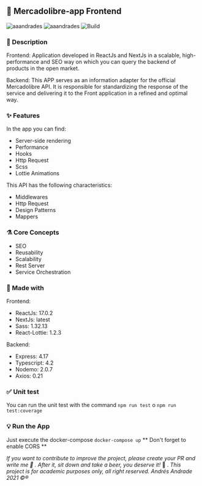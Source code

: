 ## :rocket: Mercadolibre-app Frontend

![aaandrades](https://img.shields.io/badge/-Frontend-orange)
![aaandrades](https://img.shields.io/badge/-Backend-blue)
![Build](https://img.shields.io/badge/-Working-brightgreen)

### :memo: Description
Frontend: Application developed in ReactJs and NextJs in a scalable, high-performance and SEO way on which you can query the backend of products in the open market. 

Backend: This APP serves as an information adapter for the official Mercadolibre API. 
It is responsible for standardizing the response of the service and delivering it to the Front application in a refined and optimal way. 

### :sparkles: Features
In the app you can find:
- Server-side rendering
- Performance
- Hooks
- Http Request
- Scss
- Lottie Animations

This API has the following characteristics: 
- Middlewares
- Http Request
- Design Patterns
- Mappers

### :alembic: Core Concepts
- SEO
- Reusability
- Scalability
- Rest Server
- Service Orchestration 
### :construction: Made with
Frontend:
- ReactJs: 17.0.2
- NextJs: latest
- Sass: 1.32.13
- React-Lottie: 1.2.3

Backend: 
- Express: 4.17
- Typescript: 4.2
- Nodemo: 2.0.7
- Axios: 0.21

### :white_check_mark: Unit test
You can run the unit test with the command ``` npm run test ``` o ``` npm run test:coverage ```
### :bulb: Run the App
Just execute the docker-compose ```docker-compose up```
** Don't forget to enable CORS **

*If you want to contribute to improve the project, please create your PR and write me :speech_balloon: . After it, sit down and take a beer, you deserve it!* :beers: .
*This project is for academic purposes only, all right reserved. Andrés Andrade 2021 :copyright::registered:*
